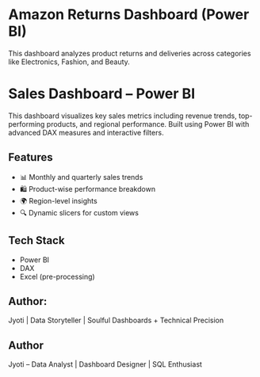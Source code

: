 # Amazon Returns Dashboard (Power BI)

This dashboard analyzes product returns and deliveries across categories like Electronics, Fashion, and Beauty.
# Sales Dashboard – Power BI

This dashboard visualizes key sales metrics including revenue trends, top-performing products, and regional performance. Built using Power BI with advanced DAX measures and interactive filters.

## Features
- 📊 Monthly and quarterly sales trends
- 🛍️ Product-wise performance breakdown
- 🌍 Region-level insights
- 🔍 Dynamic slicers for custom views

## Tech Stack
- Power BI
- DAX
- Excel (pre-processing)

## Author:
Jyoti | Data Storyteller | Soulful Dashboards + Technical Precision


## Author
Jyoti – Data Analyst | Dashboard Designer | SQL Enthusiast
